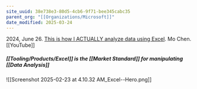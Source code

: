 ```yaml
---
site_uuid: 38e738e3-80d5-4cb6-9f71-bee345cabc35
parent_org: "[[Organizations/Microsoft]]"
date_modified: 2025-03-24
---
```




2024, June 26. [This is how I ACTUALLY analyze data using Excel](http://localhost:5173/). Mo Chen. [[YouTube]]

##### [[Tooling/Products/Excel]] is the [[Market Standard]] for manipulating [[Data Analysis]]
![[Screenshot 2025-02-23 at 4.10.32 AM_Excel--Hero.png]]